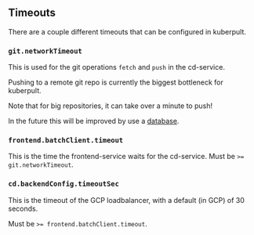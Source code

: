 
## Timeouts

There are a couple different timeouts that can be configured in kuberpult.

### `git.networkTimeout`

This is used for the git operations `fetch` and `push` in the cd-service.

Pushing to a remote git repo is currently the biggest bottleneck for kuberpult.

Note that for big repositories, it can take over a minute to push!

In the future this will be improved by use a [database](./database.md).


### `frontend.batchClient.timeout`

This is the time the frontend-service waits for the cd-service.
Must be `>= git.networkTimeout`.



### `cd.backendConfig.timeoutSec`

This is the timeout of the GCP loadbalancer, with a default (in GCP) of 30 seconds.

Must be `>= frontend.batchClient.timeout`.


